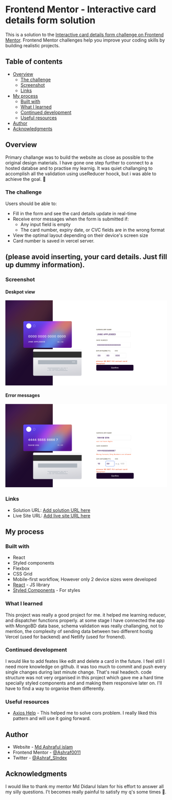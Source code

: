 # Frontend Mentor - Interactive card details form solution

This is a solution to the
[Interactive card details form challenge on Frontend Mentor](https://www.frontendmentor.io/challenges/interactive-card-details-form-XpS8cKZDWw).
Frontend Mentor challenges help you improve your coding skills by building
realistic projects.

## Table of contents

- [Overview](#overview)
  - [The challenge](#the-challenge)
  - [Screenshot](#screenshot)
  - [Links](#links)
- [My process](#my-process)
  - [Built with](#built-with)
  - [What I learned](#what-i-learned)
  - [Continued development](#continued-development)
  - [Useful resources](#useful-resources)
- [Author](#author)
- [Acknowledgments](#acknowledgments)

## Overview

Primary challange was to build the website as close as possible to the original
design materials. I have gone one step further to connect to a hosted databse
and to practise my learnig. It was quiet challanging to accomplish all the
validation using useReducer hoock, but i was able to achieve the goal. 🫡

### The challenge

Users should be able to:

- Fill in the form and see the card details update in real-time
- Receive error messages when the form is submitted if:
  - Any input field is empty
  - The card number, expiry date, or CVC fields are in the wrong format
- View the optimal layout depending on their device's screen size
- Card number is saved in vercel server.

## (please avoid inserting, your card details. Just fill up dummy information).

### Screenshot

#### Deskpot view

![](./ss1.png)

#### Error messages

![](./ss2.png)

### Links

- Solution URL:
  [Add solution URL here](https://github.com/Ashraf0011/interactive-card-design.git)
- Live Site URL:
  [Add live site URL here](https://interactive-card-design-ten.vercel.app/)

## My process

### Built with

- React
- Styled components
- Flexbox
- CSS Grid
- Mobile-first workflow, However only 2 device sizes were developed
- [React](https://reactjs.org/) - JS library
- [Styled Components](https://styled-components.com/) - For styles

### What I learned

This project was really a good project for me. it helped me learning reducer,
and dispatcher functions properly. at some stage I have connected the app with
MongoBD data base, schema validation was really challanging, not to mention, the
complexity of sending data between two different hostig Vercel (used for
backend) and Netlify (used for fronend).

### Continued development

I would like to add feates like edit and delete a card in the future. I feel
still I need more knowledge on github. it was too much to commit and push every
single changes during last minute change. That's real headech. code structure
was not very organised in this project which gave me a hard time specially
styled components and and making them responsive later on. I'll have to find a
way to organise them differently.

### Useful resources

- [Axios Help](https://blog.logrocket.com/axios-vs-fetch-best-http-requests/) -
  This helped me to solve cors problem. I really liked this pattern and will use
  it going forward.

## Author

- Website - [Md Ashraful islam ](https://ashrafs.info)
- Frontend Mentor -
  [@Ashraf0011](https://www.frontendmentor.io/profile/Ashraf0011)
- Twitter - [@Ashraf_SIndex](https://www.twitter.com/Ashraf_SIndex)

## Acknowledgments

I would like to thank my mentor Md Didarul Islam for his effort to answer all my
silly questions. I't becomes really painful to satisfy my q's some times 🥴.
